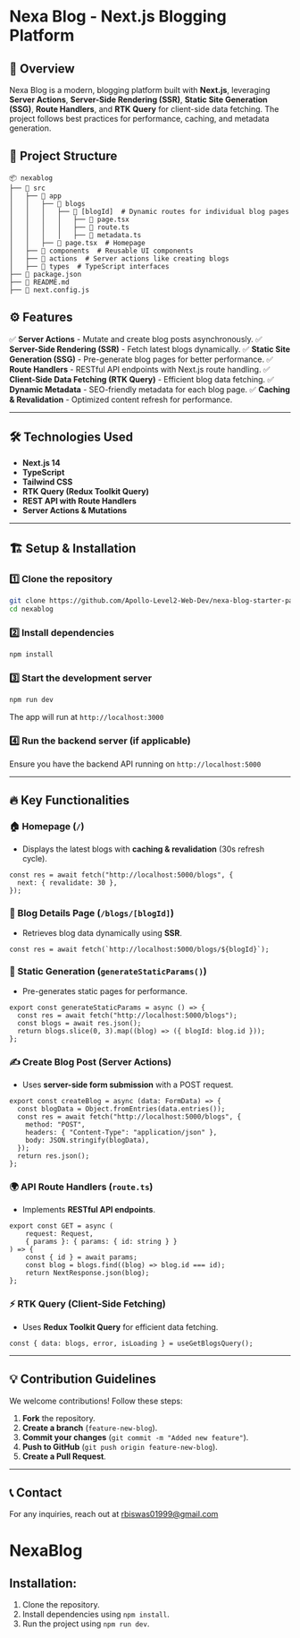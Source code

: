 # Nexa Blog - Next.js Blogging Platform

## 🚀 Overview
Nexa Blog is a modern, blogging platform built with **Next.js**, leveraging **Server Actions**, **Server-Side Rendering (SSR)**, **Static Site Generation (SSG)**, **Route Handlers**, and **RTK Query** for client-side data fetching. The project follows best practices for performance, caching, and metadata generation.

## 📂 Project Structure
```
📦 nexablog
├── 📁 src
│   ├── 📁 app
│   │   ├── 📁 blogs
│   │   │   ├── 📁 [blogId]  # Dynamic routes for individual blog pages
│   │   │   │   ├── 📄 page.tsx
│   │   │   │   ├── 📄 route.ts
│   │   │   │   ├── 📄 metadata.ts
│   │   ├── 📄 page.tsx  # Homepage
│   ├── 📁 components  # Reusable UI components
│   ├── 📁 actions  # Server actions like creating blogs
│   ├── 📁 types  # TypeScript interfaces
├── 📄 package.json
├── 📄 README.md
├── 📄 next.config.js
```

## ⚙️ Features
✅ **Server Actions** - Mutate and create blog posts asynchronously.
✅ **Server-Side Rendering (SSR)** - Fetch latest blogs dynamically.
✅ **Static Site Generation (SSG)** - Pre-generate blog pages for better performance.
✅ **Route Handlers** - RESTful API endpoints with Next.js route handling.
✅ **Client-Side Data Fetching (RTK Query)** - Efficient blog data fetching.
✅ **Dynamic Metadata** - SEO-friendly metadata for each blog page.
✅ **Caching & Revalidation** - Optimized content refresh for performance.

---

## 🛠 Technologies Used
- **Next.js 14**
- **TypeScript**
- **Tailwind CSS**
- **RTK Query (Redux Toolkit Query)**
- **REST API with Route Handlers**
- **Server Actions & Mutations**

---

## 🏗️ Setup & Installation

### 1️⃣ Clone the repository
```sh
git clone https://github.com/Apollo-Level2-Web-Dev/nexa-blog-starter-pack.git
cd nexablog
```

### 2️⃣ Install dependencies
```sh
npm install
```

### 3️⃣ Start the development server
```sh
npm run dev
```
The app will run at `http://localhost:3000`

### 4️⃣ Run the backend server (if applicable)
Ensure you have the backend API running on `http://localhost:5000`

---

## 🔥 Key Functionalities
### 🏠 Homepage (`/`)
- Displays the latest blogs with **caching & revalidation** (30s refresh cycle).

```tsx
const res = await fetch("http://localhost:5000/blogs", {
  next: { revalidate: 30 },
});
```

### 📄 Blog Details Page (`/blogs/[blogId]`)
- Retrieves blog data dynamically using **SSR**.

```tsx
const res = await fetch(`http://localhost:5000/blogs/${blogId}`);
```

### 📌 Static Generation (`generateStaticParams()`)
- Pre-generates static pages for performance.

```tsx
export const generateStaticParams = async () => {
  const res = await fetch("http://localhost:5000/blogs");
  const blogs = await res.json();
  return blogs.slice(0, 3).map((blog) => ({ blogId: blog.id }));
};
```

### ✍️ Create Blog Post (Server Actions)
- Uses **server-side form submission** with a POST request.

```tsx
export const createBlog = async (data: FormData) => {
  const blogData = Object.fromEntries(data.entries());
  const res = await fetch("http://localhost:5000/blogs", {
    method: "POST",
    headers: { "Content-Type": "application/json" },
    body: JSON.stringify(blogData),
  });
  return res.json();
};
```

### 🌍 API Route Handlers (`route.ts`)
- Implements **RESTful API endpoints**.

```tsx
export const GET = async (
    request: Request,
    { params }: { params: { id: string } }
) => {
    const { id } = await params;
    const blog = blogs.find((blog) => blog.id === id);
    return NextResponse.json(blog);
};
```

### ⚡ RTK Query (Client-Side Fetching)
- Uses **Redux Toolkit Query** for efficient data fetching.

```tsx
const { data: blogs, error, isLoading } = useGetBlogsQuery();
```

---

## 💡 Contribution Guidelines
We welcome contributions! Follow these steps:
1. **Fork** the repository.
2. **Create a branch** (`feature-new-blog`).
3. **Commit your changes** (`git commit -m "Added new feature"`).
4. **Push to GitHub** (`git push origin feature-new-blog`).
5. **Create a Pull Request**.


---

## 📞 Contact
For any inquiries, reach out at [rbiswas01999@gmail.com](mailto:rbiswas01999@gmail.com) 

# NexaBlog

## Installation:

1. Clone the repository.
2. Install dependencies using `npm install`.
3. Run the project using `npm run dev`.
